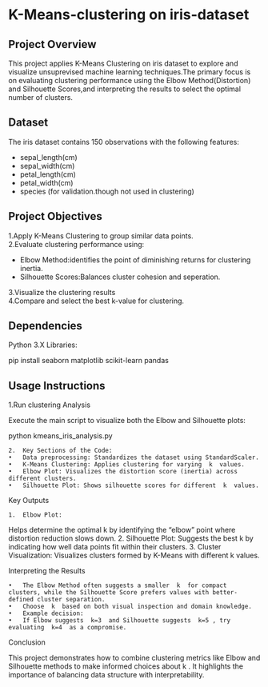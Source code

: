 # K-Means-clustering on iris-dataset
## Project Overview

This project applies K-Means Clustering on iris dataset to explore and visualize unsuprevised machine learning techniques.The primary focus is on evaluating clustering performance using the Elbow Method(Distortion) and Silhouette Scores,and interpreting the results to select the optimal number of clusters.

## Dataset

The iris dataset contains 150 observations with the following features:
* sepal_length(cm)
* sepal_width(cm)
* petal_length(cm)
* petal_width(cm)
* species (for validation.though not used in clustering)

## Project Objectives

1.Apply K-Means Clustering to group similar data points.                                                                           
2.Evaluate clustering performance using:                                                                                                         
  * Elbow Method:identifies the point of diminishing returns for clustering inertia.
  * Silhouette Scores:Balances cluster cohesion and seperation.
                                                                                  
3.Visualize the clustering results                                                                                                               
4.Compare and select the best k-value for clustering. 


## Dependencies

Python 3.X
Libraries:

pip install seaborn matplotlib scikit-learn pandas



## Usage Instructions

1.Run clustering Analysis

Execute the main script to visualize both the Elbow and Silhouette plots:

python kmeans_iris_analysis.py


	2.	Key Sections of the Code:
	•	Data preprocessing: Standardizes the dataset using StandardScaler.
	•	K-Means Clustering: Applies clustering for varying  k  values.
	•	Elbow Plot: Visualizes the distortion score (inertia) across different clusters.
	•	Silhouette Plot: Shows silhouette scores for different  k  values.

Key Outputs

	1.	Elbow Plot:
Helps determine the optimal  k  by identifying the “elbow” point where distortion reduction slows down.
	2.	Silhouette Plot:
Suggests the best  k  by indicating how well data points fit within their clusters.
	3.	Cluster Visualization:
Visualizes clusters formed by K-Means with different  k  values.

Interpreting the Results

	•	The Elbow Method often suggests a smaller  k  for compact clusters, while the Silhouette Score prefers values with better-defined cluster separation.
	•	Choose  k  based on both visual inspection and domain knowledge.
	•	Example decision:
	•	If Elbow suggests  k=3  and Silhouette suggests  k=5 , try evaluating  k=4  as a compromise.

Conclusion

This project demonstrates how to combine clustering metrics like Elbow and Silhouette methods to make informed choices about  k . It highlights the importance of balancing data structure with interpretability.

